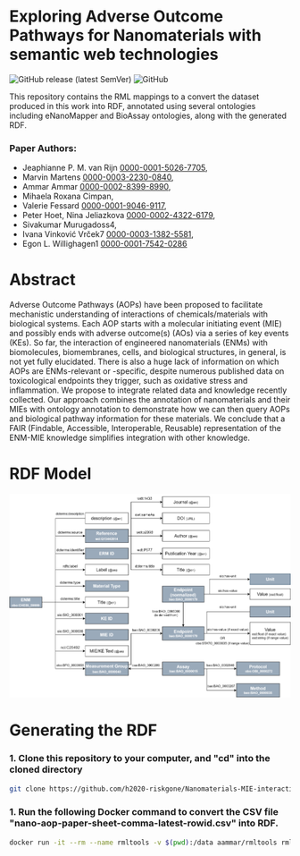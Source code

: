 # Exploring Adverse Outcome Pathways for Nanomaterials with semantic web technologies

![GitHub release (latest SemVer)](https://img.shields.io/github/v/release/ammar257ammar/Nano-MIE-interactions-RDF) ![GitHub](https://img.shields.io/github/license/ammar257ammar/Nano-MIE-interactions-RDF)

This repository contains the RML mappings to a convert the dataset produced in this work into RDF, annotated using several ontologies including eNanoMapper and BioAssay ontologies, along with the generated RDF.

### Paper Authors:

* Jeaphianne P. M. van Rijn [0000-0001-5026-7705](https://orcid.org/0000-0001-5026-7705), 
* Marvin Martens [0000-0003-2230-0840](https://orcid.org/0000-0003-2230-0840), 
* Ammar Ammar [0000-0002-8399-8990](https://orcid.org/0000-0002-8399-8990), 
* Mihaela Roxana Cimpan, 
* Valerie Fessard [0000-0001-9046-9117](https://orcid.org/0000-0001-9046-9117), 
* Peter Hoet, Nina Jeliazkova [0000-0002-4322-6179](https://orcid.org/0000-0002-4322-6179), 
* Sivakumar Murugadoss4, 
* Ivana Vinković Vrček7 [0000-0003-1382-5581](https://orcid.org/0000-0003-1382-5581), 
* Egon L. Willighagen1 [0000-0001-7542-0286](https://orcid.org/0000-0001-7542-0286)

# Abstract 
Adverse Outcome Pathways (AOPs) have been proposed to facilitate mechanistic understanding of interactions of chemicals/materials with biological systems. Each AOP starts with a molecular initiating event (MIE) and possibly ends with adverse outcome(s) (AOs) via a series of key events (KEs). So far, the interaction of engineered nanomaterials (ENMs) with biomolecules, biomembranes, cells, and biological structures, in general, is not yet fully elucidated. There is also a huge lack of information on which AOPs are ENMs-relevant or -specific, despite numerous published data on toxicological endpoints they trigger, such as oxidative stress and inflammation. We propose to integrate related data and knowledge recently collected. Our approach combines the annotation of nanomaterials and their MIEs with ontology annotation to demonstrate how we can then query AOPs and biological pathway information for these materials. We conclude that a FAIR (Findable, Accessible, Interoperable, Reusable) representation of the ENM-MIE knowledge simplifies integration with other knowledge.

# RDF Model

![Nanomaterial MIE knowledge graph RDF model diagram](https://github.com/ammar257ammar/Nano-MIE-interactions-RDF/blob/master/model-diagram/nanomaterial-mie-rdf.png)


# Generating the RDF

### 1. Clone this repository to your computer, and "cd" into the cloned directory

```bash
git clone https://github.com/h2020-riskgone/Nanomaterials-MIE-interactions-RDF.git
```

### 1. Run the following Docker command to convert the CSV file "nano-aop-paper-sheet-comma-latest-rowid.csv" into RDF.

```bash
docker run -it --rm --name rmltools -v $(pwd):/data aammar/rmltools rmlmapper /data/mapping.yml /data/rdf/nano-mie-aop.nq
```

